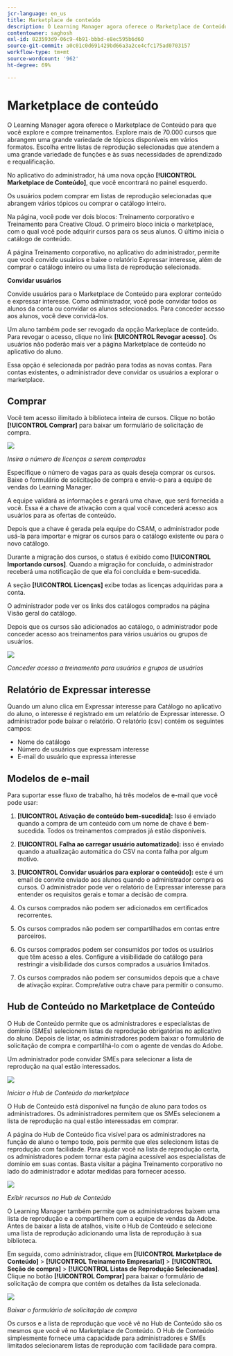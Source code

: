 ```yaml
---
jcr-language: en_us
title: Marketplace de conteúdo
description: O Learning Manager agora oferece o Marketplace de Conteúdo para que você explore e compre treinamentos. Explore mais de 70.000 cursos que abrangem uma grande variedade de tópicos disponíveis em vários formatos. Escolha entre listas de reprodução selecionadas que atendem a uma grande variedade de funções e às suas necessidades de aprendizado e requalificação.
contentowner: saghosh
exl-id: 023593d9-06c9-4b91-bbbd-e8ec595b6d60
source-git-commit: a0c01c0d691429bd66a3a2ce4cfc175ad0703157
workflow-type: tm+mt
source-wordcount: '962'
ht-degree: 69%

---
```


# Marketplace de conteúdo

O Learning Manager agora oferece o Marketplace de Conteúdo para que você explore e compre treinamentos. Explore mais de 70.000 cursos que abrangem uma grande variedade de tópicos disponíveis em vários formatos. Escolha entre listas de reprodução selecionadas que atendem a uma grande variedade de funções e às suas necessidades de aprendizado e requalificação.

No aplicativo do administrador, há uma nova opção **[!UICONTROL Marketplace de Conteúdo]**, que você encontrará no painel esquerdo.

Os usuários podem comprar em listas de reprodução selecionadas que abrangem vários tópicos ou comprar o catálogo inteiro.

Na página, você pode ver dois blocos: Treinamento corporativo e Treinamento para Creative Cloud. O primeiro bloco inicia o marketplace, com o qual você pode adquirir cursos para os seus alunos. O último inicia o catálogo de conteúdo.

A página Treinamento corporativo, no aplicativo do administrador, permite que você convide usuários e baixe o relatório Expressar interesse, além de comprar o catálogo inteiro ou uma lista de reprodução selecionada.

**Convidar usuários**

Convide usuários para o Marketplace de Conteúdo para explorar conteúdo e expressar interesse. Como administrador, você pode convidar todos os alunos da conta ou convidar os alunos selecionados. Para conceder acesso aos alunos, você deve convidá-los.

Um aluno também pode ser revogado da opção Markeplace de conteúdo. Para revogar o acesso, clique no link **[!UICONTROL Revogar acesso]**.  Os usuários não poderão mais ver a página Marketplace de conteúdo no aplicativo do aluno.

Essa opção é selecionada por padrão para todas as novas contas. Para contas existentes, o administrador deve convidar os usuários a explorar o marketplace.

## Comprar

Você tem acesso ilimitado à biblioteca inteira de cursos. Clique no botão **[!UICONTROL Comprar]** para baixar um formulário de solicitação de compra.

![](assets/purchase-request.png)

*Insira o número de licenças a serem compradas*

Especifique o número de vagas para as quais deseja comprar os cursos. Baixe o formulário de solicitação de compra e envie-o para a equipe de vendas do Learning Manager.

A equipe validará as informações e gerará uma chave, que será fornecida a você. Essa é a chave de ativação com a qual você concederá acesso aos usuários para as ofertas de conteúdo.

Depois que a chave é gerada pela equipe do CSAM, o administrador pode usá-la para importar e migrar os cursos para o catálogo existente ou para o novo catálogo.

Durante a migração dos cursos, o status é exibido como **[!UICONTROL Importando cursos]**. Quando a migração for concluída, o administrador receberá uma notificação de que ela foi concluída e bem-sucedida.

A seção **[!UICONTROL Licenças]** exibe todas as licenças adquiridas para a conta.

O administrador pode ver os links dos catálogos comprados na página Visão geral do catálogo.

Depois que os cursos são adicionados ao catálogo, o administrador pode conceder acesso aos treinamentos para vários usuários ou grupos de usuários.

![](assets/licenses.png)

*Conceder acesso a treinamento para usuários e grupos de usuários*

## Relatório de Expressar interesse

Quando um aluno clica em Expressar interesse para Catálogo no aplicativo do aluno, o interesse é registrado em um relatório de Expressar interesse. O administrador pode baixar o relatório. O relatório (csv) contém os seguintes campos:

* Nome do catálogo
* Número de usuários que expressam interesse
* E-mail do usuário que expressa interesse

## Modelos de e-mail

Para suportar esse fluxo de trabalho, há três modelos de e-mail que você pode usar:

1. **[!UICONTROL Ativação de conteúdo bem-sucedida]:** Isso é enviado quando a compra de um conteúdo com um nome de chave é bem-sucedida. Todos os treinamentos comprados já estão disponíveis.
1. **[!UICONTROL Falha ao carregar usuário automatizado]:** isso é enviado quando a atualização automática do CSV na conta falha por algum motivo.
1. **[!UICONTROL Convidar usuários para explorar o conteúdo]:** este é um email de convite enviado aos alunos quando o administrador compra os cursos. O administrador pode ver o relatório de Expressar interesse para entender os requisitos gerais e tomar a decisão de compra.

1. Os cursos comprados não podem ser adicionados em certificados recorrentes.
1. Os cursos comprados não podem ser compartilhados em contas entre parceiros.
1. Os cursos comprados podem ser consumidos por todos os usuários que têm acesso a eles. Configure a visibilidade do catálogo para restringir a visibilidade dos cursos comprados a usuários limitados.
1. Os cursos comprados não podem ser consumidos depois que a chave de ativação expirar. Compre/ative outra chave para permitir o consumo.

## Hub de Conteúdo no Marketplace de Conteúdo

O Hub de Conteúdo permite que os administradores e especialistas de domínio (SMEs) selecionem listas de reprodução obrigatórias no aplicativo do aluno. Depois de listar, os administradores podem baixar o formulário de solicitação de compra e compartilhá-lo com o agente de vendas do Adobe.

Um administrador pode convidar SMEs para selecionar a lista de reprodução na qual estão interessados.

![](assets/content-hub.png)

*Iniciar o Hub de Conteúdo do marketplace*

O Hub de Conteúdo está disponível na função de aluno para todos os administradores. Os administradores permitem que os SMEs selecionem a lista de reprodução na qual estão interessadas em comprar.

A página do Hub de Conteúdo fica visível para os administradores na função de aluno o tempo todo, pois permite que eles selecionem listas de reprodução com facilidade. Para ajudar você na lista de reprodução certa, os administradores podem tornar esta página acessível aos especialistas de domínio em suas contas. Basta visitar a página Treinamento corporativo no lado do administrador e adotar medidas para fornecer acesso.

![](assets/content-hub-resources.png)

*Exibir recursos no Hub de Conteúdo*

O Learning Manager também permite que os administradores baixem uma lista de reprodução e a compartilhem com a equipe de vendas da Adobe. Antes de baixar a lista de atalhos, visite o Hub de Conteúdo e selecione uma lista de reprodução adicionando uma lista de reprodução à sua biblioteca.

Em seguida, como administrador, clique em **[!UICONTROL Marketplace de Conteúdo]** > **[!UICONTROL Treinamento Empresarial]** > **[!UICONTROL Seção de compra]** > **[!UICONTROL Listas de Reprodução Selecionadas]**. Clique no botão **[!UICONTROL Comprar]** para baixar o formulário de solicitação de compra que contém os detalhes da lista selecionada.

![](assets/download-purchase-request.png)

*Baixar o formulário de solicitação de compra*

Os cursos e a lista de reprodução que você vê no Hub de Conteúdo são os mesmos que você vê no Marketplace de Conteúdo. O Hub de Conteúdo simplesmente fornece uma capacidade para administradores e SMEs limitados selecionarem listas de reprodução com facilidade para compra.
